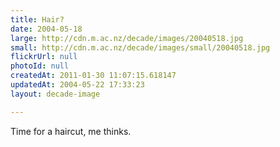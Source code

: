 ```yaml
---
title: Hair?
date: 2004-05-18
large: http://cdn.m.ac.nz/decade/images/20040518.jpg
small: http://cdn.m.ac.nz/decade/images/small/20040518.jpg
flickrUrl: null
photoId: null
createdAt: 2011-01-30 11:07:15.618147
updatedAt: 2004-05-22 17:33:23
layout: decade-image

---
```

Time for a haircut, me thinks.
